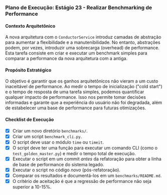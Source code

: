 ### Plano de Execução: Estágio 23 - Realizar Benchmarking de Performance

#### Contexto Arquitetônico

A nova arquitetura com o `ConductorService` introduz camadas de abstração para aumentar a flexibilidade e a manutenibilidade. No entanto, abstrações podem, por vezes, introduzir uma sobrecarga (overhead) de performance. Esta tarefa consiste em criar e executar um benchmark simples para comparar a performance da nova arquitetura com a antiga.

#### Propósito Estratégico

O objetivo é garantir que os ganhos arquitetônicos não vieram a um custo inaceitável de performance. Ao medir o tempo de inicialização ("cold start") e o tempo de resposta de uma tarefa simples, podemos quantificar qualquer impacto de performance. Isso nos permite tomar decisões informadas e garante que a experiência do usuário não foi degradada, além de estabelecer uma base de performance para futuras otimizações.

#### Checklist de Execução

- [x] Criar um novo diretório `benchmarks/`.
- [x] Criar um script `benchmark_cli.py`.
- [x] O script deve usar o módulo `time` ou `timeit`.
- [x] O script deve ter uma função para executar um comando CLI (como o `test_golden_master.py`) e medir o tempo total de execução.
- [x] Executar o script em um commit *antes* da refatoração para obter a linha de base de performance do sistema legado.
- [x] Executar o script no código *novo* (pós-refatoração).
- [x] Comparar os resultados e documentá-los em um `benchmarks/README.md`.
- [x] O critério de aceitação é que a regressão de performance não seja superior a 10-15%.
